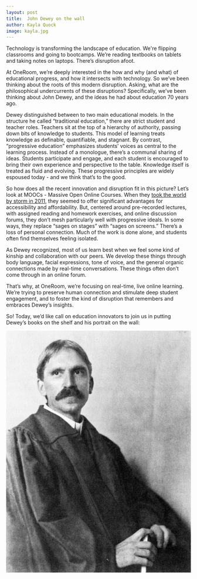 ```yaml
---
layout: post
title:  John Dewey on the wall
author: Kayla Quock
image: kayla.jpg
---
```


Technology is transforming the landscape of education. We're flipping classrooms and going to bootcamps. We’re reading textbooks on tablets and taking notes on laptops. There’s disruption afoot.

At OneRoom, we’re deeply interested in the how and why (and what) of educational progress, and how it intersects with technology. So we’ve been thinking about the roots of this modern disruption. Asking, what are the philosophical undercurrents of these disruptions? Specifically, we’ve been thinking about John Dewey, and the ideas he had about education 70 years ago.

Dewey distinguished between to two main educational models. In the structure he called “traditional education,” there are strict student and teacher roles. Teachers sit at the top of a hierarchy of authority, passing down bits of knowledge to students. This model of learning treats knowledge as definable, quantifiable, and stagnant. By contrast, “progressive education” emphasizes students’ voices as central to the learning process. Instead of a monologue, there’s a communal sharing of ideas. Students participate and engage, and each student is encouraged to bring their own experience and perspective to the table. Knowledge itself is treated as fluid and evolving. These progressive principles are widely espoused today - and we think that’s to the good.

So how does all the recent innovation and disruption fit in this picture? Let’s look at MOOCs - Massive Open Online Courses. When they [took the world by storm in 2011](http://bits.blogs.nytimes.com/2014/10/30/a-history-of-moocs-open-online-courses/), they seemed to offer significant advantages for accessibility and affordability. But, centered around pre-recorded lectures, with assigned reading and homework exercises, and online discussion forums, they don’t mesh particularly well with progressive ideals. In some ways, they replace “sages on stages” with “sages on screens.” There’s a loss of personal connection. Much of the work is done alone, and students often find themselves feeling isolated.

As Dewey recognized, most of us learn best when we feel some kind of kinship and collaboration with our peers. We develop these things through body language, facial expressions, tone of voice, and the general organic connections made by real-time conversations. These things often don’t come through in an online forum.

That’s why, at OneRoom, we’re focusing on real-time, live online learning. We’re trying to preserve human connection and stimulate deep student engagement, and to foster the kind of  disruption that remembers and embraces Dewey’s insights. 

So! Today, we’d like call on education innovators to join us in putting Dewey’s books on the shelf and his portrait on the wall:

![John Dewey at the University of Chicago in 1902, Eva Watson-Schütze (1867-1935)](/img/blog/dewey.jpg)



